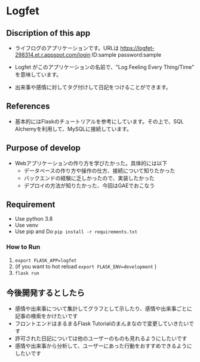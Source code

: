 # Logfet

## Discription of this app
- ライフログのアプリケーションです。URLは
https://logfet-298314.et.r.appspot.com/login
ID:sample password:sample

- Logfet がこのアプリケーションの名前で、"Log Feeling Every Thing/Time" を意味しています。
- 出来事や感情に対してタグ付けして日記をつけることができます。


## References
- 基本的にはFlaskのチュートリアルを参考にしています。その上で、SQL Alchemyを利用して、MySQLに接続しています。

## Purpose of develop
- Webアプリケーションの作り方を学びたかった。具体的には以下
    - データベースの作り方や操作の仕方、接続について知りたかった
    - バックエンドの経験に乏しかったので、実装したかった
    - デプロイの方法が知りたかった、今回はGAEでおこなう
## Requirement
- Use python 3.8
- Use venv
- Use pip and Do `pip install -r requirements.txt`
### How to Run
1. `export FLASK_APP=logfet`
2. (if you want to hot reload `export FLASK_ENV=development` )
3. ` flask run `

## 今後開発するとしたら
- 感情や出来事について集計してグラフとして示したり、感情や出来事ごとに記事の検索をかけたいです
- フロントエンドはまるまるFlask Tutorialのまんまなので変更していきたいです
- 許可された日記については他のユーザーのものも見れるようにしたいです
- 感情や出来事から分析して、ユーザーにあった行動をおすすめできるようにしたいです
